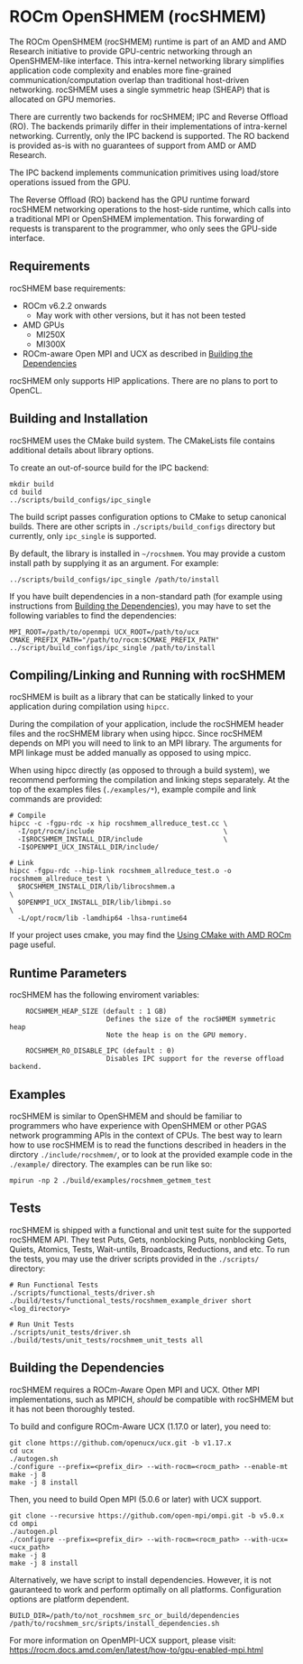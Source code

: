# ROCm OpenSHMEM (rocSHMEM)

The ROCm OpenSHMEM (rocSHMEM) runtime is part of an AMD and AMD Research
initiative to provide GPU-centric networking through an OpenSHMEM-like interface.
This intra-kernel networking library simplifies application
code complexity and enables more fine-grained communication/computation
overlap than traditional host-driven networking.
rocSHMEM uses a single symmetric heap (SHEAP) that is allocated on GPU memories.

There are currently two backends for rocSHMEM;
IPC and Reverse Offload (RO).
The backends primarily differ in their implementations of intra-kernel networking.
Currently, only the IPC backend is supported.
The RO backend is provided as-is with
no guarantees of support from AMD or AMD Research.

The IPC backend implements communication primitives using load/store operations issued from the GPU.

The Reverse Offload (RO) backend has the GPU runtime forward rocSHMEM networking operations
to the host-side runtime, which calls into a traditional MPI or OpenSHMEM
implementation. This forwarding of requests is transparent to the
programmer, who only sees the GPU-side interface.

## Requirements

rocSHMEM base requirements:
* ROCm v6.2.2 onwards
    *  May work with other versions, but it has not been tested
* AMD GPUs
  * MI250X
  * MI300X
* ROCm-aware Open MPI and UCX as described in
  [Building the Dependencies](#building-the-dependencies)

rocSHMEM only supports HIP applications. There are no plans to port to
OpenCL.

## Building and Installation

rocSHMEM uses the CMake build system. The CMakeLists file contains
additional details about library options.

To create an out-of-source build for the IPC backend:

```
mkdir build
cd build
../scripts/build_configs/ipc_single
```

The build script passes configuration options to CMake to setup canonical builds.
There are other scripts in `./scripts/build_configs`
directory but currently, only `ipc_single` is supported.

By default, the library is installed in `~/rocshmem`. You may provide a
custom install path by supplying it as an argument. For example:

```
../scripts/build_configs/ipc_single /path/to/install
```

If you have built dependencies in a non-standard path (for example using instructions from [Building the Dependencies](#building-the-dependencies)), you may have to set the following variables to find the dependencies:

```
MPI_ROOT=/path/to/openmpi UCX_ROOT=/path/to/ucx CMAKE_PREFIX_PATH="/path/to/rocm:$CMAKE_PREFIX_PATH" ../script/build_configs/ipc_single /path/to/install
```

## Compiling/Linking and Running with rocSHMEM

rocSHMEM is built as a library that can be statically
linked to your application during compilation using `hipcc`.

During the compilation of your application, include the rocSHMEM header files
and the rocSHMEM library when using hipcc.
Since rocSHMEM depends on MPI you will need to link to an MPI library.
The arguments for MPI linkage must be added manually
as opposed to using mpicc.

When using hipcc directly (as opposed to through a build system), we
recommend performing the compilation and linking steps separately.
At the top of the examples files (`./examples/*`),
example compile and link commands are provided:

```
# Compile
hipcc -c -fgpu-rdc -x hip rocshmem_allreduce_test.cc \
  -I/opt/rocm/include                                \
  -I$ROCSHMEM_INSTALL_DIR/include                    \
  -I$OPENMPI_UCX_INSTALL_DIR/include/

# Link
hipcc -fgpu-rdc --hip-link rocshmem_allreduce_test.o -o rocshmem_allreduce_test \
  $ROCSHMEM_INSTALL_DIR/lib/librocshmem.a                                       \
  $OPENMPI_UCX_INSTALL_DIR/lib/libmpi.so                                        \
  -L/opt/rocm/lib -lamdhip64 -lhsa-runtime64

```

If your project uses cmake,
you may find the
[Using CMake with AMD ROCm](https://rocmdocs.amd.com/en/latest/conceptual/cmake-packages.html)
page useful.

## Runtime Parameters
rocSHMEM has the following enviroment variables:

```
    ROCSHMEM_HEAP_SIZE (default : 1 GB)
                        Defines the size of the rocSHMEM symmetric heap
                        Note the heap is on the GPU memory.

    ROCSHMEM_RO_DISABLE_IPC (default : 0)
                        Disables IPC support for the reverse offload backend.
```

## Examples

rocSHMEM is similar to OpenSHMEM and should be familiar to programmers who
have experience with OpenSHMEM or other PGAS network programming APIs in the
context of CPUs.
The best way to learn how to use rocSHMEM is to read the functions described in
headers in the dirctory `./include/rocshmem/`,
or to look at the provided example code in the `./example/` directory.
The examples can be run like so:

```
mpirun -np 2 ./build/examples/rocshmem_getmem_test
```

## Tests
rocSHMEM is shipped with a functional and unit test suite for the supported rocSHMEM API.
They test Puts, Gets, nonblocking Puts,
nonblocking Gets, Quiets, Atomics, Tests, Wait-untils, Broadcasts, Reductions, and etc.
To run the tests, you may use the driver scripts provided in the `./scripts/` directory:

```
# Run Functional Tests
./scripts/functional_tests/driver.sh ./build/tests/functional_tests/rocshmem_example_driver short <log_directory>

# Run Unit Tests
./scripts/unit_tests/driver.sh ./build/tests/unit_tests/rocshmem_unit_tests all
```

## Building the Dependencies

rocSHMEM requires a ROCm-Aware Open MPI and UCX.
Other MPI implementations, such as MPICH,
_should_ be compatible with rocSHMEM but it has not been thoroughly tested.

To build and configure ROCm-Aware UCX (1.17.0 or later), you need to:

```
git clone https://github.com/openucx/ucx.git -b v1.17.x
cd ucx
./autogen.sh
./configure --prefix=<prefix_dir> --with-rocm=<rocm_path> --enable-mt
make -j 8
make -j 8 install
```

Then, you need to build Open MPI (5.0.6 or later) with UCX support.

```
git clone --recursive https://github.com/open-mpi/ompi.git -b v5.0.x
cd ompi
./autogen.pl
./configure --prefix=<prefix_dir> --with-rocm=<rocm_path> --with-ucx=<ucx_path>
make -j 8
make -j 8 install
```

Alternatively, we have script to install dependencies.
However, it is not gauranteed to work and perform optimally on all platforms.
Configuration options are platform dependent.

```
BUILD_DIR=/path/to/not_rocshmem_src_or_build/dependencies /path/to/rocshmem_src/sripts/install_dependencies.sh
```

For more information on OpenMPI-UCX support, please visit:
https://rocm.docs.amd.com/en/latest/how-to/gpu-enabled-mpi.html
